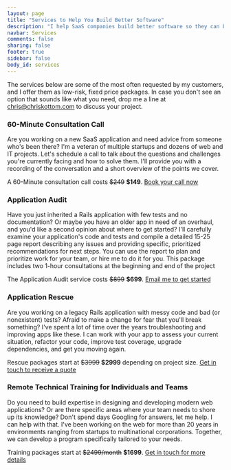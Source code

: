 ```yaml
---
layout: page
title: "Services to Help You Build Better Software"
description: "I help SaaS companies build better software so they can build better businesses."
navbar: Services
comments: false
sharing: false
footer: true
sidebar: false
body_id: services
---
```

<p class="preface">The services below are some of the most often requested by my customers, and I offer them as low-risk, fixed price packages. In case you don't see an option that sounds like what you need, drop me a line at <a href="mailto:chris@chriskottom.com">chris@chriskottom.com</a> to discuss your project.</p>


### 60-Minute Consultation Call

Are you working on a new SaaS application and need advice from someone who's been there? I'm a veteran of multiple startups and dozens of web and IT projects. Let's schedule a call to talk about the questions and challenges you're currently facing and how to solve them. I'll provide you with a recording of the conversation and a short overview of the points we cover.

<p class="cta">
	A 60-Minute consultation call costs <s>$249</s> <strong>$149</strong>.
	<a href="/services/call/">Book your call now</a>
</p>

### Application Audit

Have you just inherited a Rails application with few tests and no documentation?  Or maybe you have an older app in need of an overhaul, and you'd like a second opinion about where to get started? I'll carefully examine your application's code and tests and compile a detailed 15-25 page report describing any issues and providing specific, prioritized recommendations for next steps. You can use the report to plan and prioritize work for your team, or hire me to do it for you. This package includes two 1-hour consultations at the beginning and end of the project

<p class="cta">
	The Application Audit service costs <s>$899</s> <strong>$699</strong>.
	<a href="mailto:chris@chriskottom.com?subject=Service Inquiry - Application Audit">Email me to get started</a>
</p>

### Application Rescue

Are you working on a legacy Rails application with messy code and bad (or nonexistent) tests?  Afraid to make a change for fear that you'll break something?  I've spent a lot of time over the years troubleshooting and improving apps like these. I can work with your app to assess your current situation, refactor your code, improve test coverage, upgrade dependencies, and get you moving again.

<p class="cta">
	Rescue packages start at <s>$3999</s> <strong>$2999</strong> depending on project size.
	<a href="mailto:chris@chriskottom.com?subject=Service Inquiry - Application Rescue">Get in touch to receive a quote</a>
</p>

### Remote Technical Training for Individuals and Teams

Do you need to build expertise in designing and developing modern web applications?  Or are there specific areas where your team needs to shore up its knowledge?  Don't spend days Googling for answers, let me help.  I can help with that.  I've been working on the web for more than 20 years in environments ranging from startups to multinational corporations.  Together, we can develop a program specifically tailored to your needs.

<p class="cta">
	Training packages start at <s>$2499/month</s> <strong>$1699</strong>.
	<a href="mailto:chris@chriskottom.com?subject=Service Inquiry - Remote Technical Training">Get in touch for more details</a>
</p>